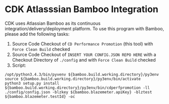 # CDK Atlasssian Bamboo Integration

CDK uses Atlassian Bamboo as its continuous integration/delivery/deployment platform. To use this program with Bamboo, please add the following tasks:

1. Source Code Checkout of ```CD Performance Promotion``` (this tool) with ``Force Clean Build`` checked
2. Source Code Checkout of ```INSERT YOUR CONFIG.JSON REPO HERE``` with a Checkout Directory of ```./config``` and with ``Force Clean Build`` checked
3. Script:

  ```
  /opt/python3.4.3/bin/pyvenv ${bamboo.build.working.directory}/py3env
  source ${bamboo.build.working.directory}/py3env/bin/activate
  python3 setup.py install
  ${bamboo.build.working.directory}/py3env/bin/cdperfpromotion -ll ./config/config.json -blzkey ${bamboo.blazemeter.apiKey} -blztest ${bamboo.blazemeter.testId} -oc
  ```
